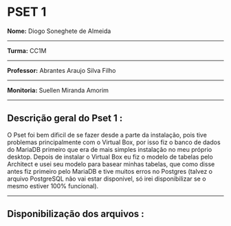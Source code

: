 # PSET 1

**Nome:** Diogo Soneghete de Almeida
***
**Turma:** CC1M
***
**Professor:** Abrantes Araujo Silva Filho
***
**Monitoria:** Suellen Miranda Amorim
***
## Descrição geral do Pset 1 :
O Pset foi bem dificil de se fazer desde a parte da instalação, pois tive problemas principalmente com o Virtual Box, por isso fiz o banco de dados do MariaDB primeiro que era de mais simples instalação no meu próprio desktop.
Depois de instalar o Virtual Box eu fiz o modelo de tabelas pelo Architect e usei seu modelo para basear minhas tabelas, que como disse antes fiz primeiro pelo MariaDB e tive muitos erros no Postgres (talvez o arquivo PostgreSQL não vai estar disponivel, só irei disponibilizar se o mesmo estiver 100% funcional).
***
## Disponibilização dos arquivos :
